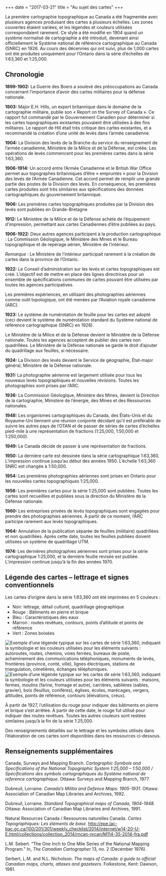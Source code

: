 +++
date = "2017-03-21"
title = "Au sujet des cartes"
+++

La première cartographie topographique au Canada a été fragmentée avec plusieurs agences produisant des cartes à plusieurs échelles. Les zones couvertes étaient variées, et les légendes et couleurs utilisées correspondaient rarement. Ce style a été modifié en 1904 quand un système normalisé de cartographie a été introduit, devenant ainsi officiellement le Système national de référence cartographique au Canada (SNRC) en 1926. Au cours des décennies qui ont suivi, plus de 1,000 cartes ont été produites uniquement pour l’Ontario dans la série d’échelles de 1:63,360 et 1:25,000.  


## Chronologie

**1899-1902:** La Guerre des Boers a soulevé des préoccupations au Canada concernant l’importance d’avoir des cartes militaires pour la défense nationale. 

**1903:** Major E.H. Hills, un expert britannique dans le domaine de la cartographie militaire, publie son « Report on the Survey of Canada ». Ce rapport fut commandé par le Gouvernement Canadien pour déterminer si les cartes topographiques existantes pouvaient être utilisées à des fins militaires. Le rapport de Hill était très critique des cartes existantes, et a recommandé la création d’une unité de levés dans l’armée canadienne.

**1904:** La Division des levés de la Branche du service du renseignement de l’armée canadienne, Ministère de la Milice et de la Défense, est créée. Les opérations de levés commencent pour les premières cartes dans la série 1:63,360.

**1906-1914:** Un accord entre l’Armée Canadienne et le British War Office permet aux topographes britanniques d’être « empruntés » pour la Division des levés de l’Armée Canadienne. Cet accord permet de remplir une grande partie des postes de la Division des levés. En conséquence, les premières cartes produites sont très similaires aux spécifications des données cartographiques du gouvernement britannique. 

**1906:** Les premières cartes topographiques produites par la Division des levés sont publiées en Grande-Bretagne

**1912:** Le Ministère de la Milice et de la Défense achète de l’équipement d’impression, permettant aux cartes Canadiennes d’être publiées au pays. 

**1906-1922:** Deux autres agences participent à la production cartographique : La Commission Géologique, le Ministère des Mines et le Bureau topographique et de repérage aérien, Ministère de l’intérieur. 

_Remarque_ : Le Ministère de l’intérieur participait rarement à la création de cartes dans la province de l’Ontario. 

**1922:** Le Conseil d’administration sur les levés et cartes topographiques est créé. L’objectif est de mettre en place des lignes directrices pour un ensemble de spécifications communes de cartes pouvant être utilisées par toutes les agences participatives. 

Les premières expériences, en utilisant des photographies aériennes comme outil topologique, ont été menées par l’Aviation royale canadienne (ARC).

**1923:** Le système de numérotation de feuille pour les cartes est adopté (ceci devient le système de numérotation standard du Système national de référence cartographique (SNRC) en 1926). 

Le Ministère de la Milice et de la Défense devient le Ministère de la Défense nationale. Toutes les agences acceptent de publier des cartes non quadrillées. Le Ministère de la Défense nationale se garde le droit d’ajouter du quadrillage aux feuilles, si nécessaire.

**1924:** La Division des levés devient le Service de géographie, État-major général, Ministère de la Défense nationale. 

**1931:** La photographie aérienne est largement utilisée pour tous les nouveaux levés topographiques et nouvelles révisions. Toutes les photographies sont prises par l’ARC. 

**1936:** La Commission Géologique, Ministère des Mines, devient la Direction de la cartographie, Ministère de l’énergie, des Mines et des Ressources nationales. 

**1948:** Les organismes cartographiques du Canada, des États-Unis et du Royaume-Uni tiennent une réunion conjointe décidant qu’il est préférable de suivre les autres pays de l’OTAN et de passer de séries de cartes d’échelles pied-mile à une représentation de fractions (1:25,000, 1:50,000 et 1:250,000).

**1949:** Le Canada décide de passer à une représentation de fractions. 

**1950:** La dernière carte est dessinée dans la série cartographique 1:63,360. L’impression continue jusqu’au début des années 1950. L’échelle 1:63,360 SNRC est changée à 1:50,000.

**1954:** Les premières photographies aériennes sont prises en Ontario pour les nouvelles cartes topographiques 1:25,000.

**1956:** Les premières cartes pour la série 1:25,000 sont publiées. Toutes les cartes sont recueillies et publiées sous la direction du Ministère de la Défense nationale. 

**1960:** Les entreprises privées de levés topographiques sont engagées pour prendre des photographies aériennes. À partir de ce moment, l’ARC participe rarement aux levés topographiques. 

**1964:** Annulation de la publication séparée de feuilles (militaire) quadrillées et non quadrillées. Après cette date, toutes les feuilles publiées doivent utilisées un système de quadrillage UTM. 

**1974:** Les dernières photographies aériennes sont prises pour la série cartographique 1:25,000, et la dernière feuille révisée est publiée. L’impression continue jusqu’à la fin des années 1970. 


## Légende des cartes – lettrage et signes conventionnels

Les cartes d’origine dans la série 1:63,360 ont été imprimées en 5 couleurs : 

* Noir: lettrage, détail culturel, quadrillage géographique
* Rouge : Bâtiments en pierre et brique 
* Bleu : Caractéristiques des eaux
* Marron : routes revêtues, contours, points d’altitude et points de référence 
* Vert : Zones boisées


<img class= "img-responsive" src="../../img/legend-63k-1.png" alt="Exemple d’une légende typique sur les cartes de série 1:63,360, indiquant la symbologie et les couleurs utilisées pour les éléments suivants : autoroutes, routes, chemins, voies ferrées, bureaux de poste, acheminement des communications téléphoniques, monuments de levés, frontières (province, conté, ville), lignes électriques, stations de triangulation, cimetières, échanges téléphoniques.">

<img class= "img-responsive" src="../../img/legend-63k-2.png" alt="Exemple d’une légende typique sur les cartes de série 1:63,360, indiquant la symbologie et les couleurs utilisées pour les éléments suivants : maisons, fermes, moulins (farine, fromage et autre), carrières, sablières (sables, gravier), bois (feuillus, conifères), églises, écoles, marécages, vergers, altitudes, points de référence, contours (élévations, creux).">

À partir de 1927, l’utilisation du rouge pour indiquer des bâtiments en pierre et brique s’est arrêtée. À partir de cette date, le rouge fut utilisé pour indiquer des routes revêtues. Toutes les autres couleurs sont restées similaires jusqu’à la fin de la série 1:25,000.

Des renseignements détaillés sur le lettrage et les symboles utilisés dans l’élaboration de ces cartes sont disponibles dans les ressources ci-dessous. 


## Renseignements supplémentaires

Canada, Surveys and Mapping Branch. *Cartographic Symbols and Specifications of the National Topographic System 1:25,000 – 1:50,000 / Spécifications des symbols cartographiques du Système national de reference cartographique*. Ottawa: Surveys and Mapping Branch, 1977.

Dubreuil, Lorraine. *Canada’s Militia and Defence Maps: 1905-1931*. Ottawa: Association of Canadian Map Libraries and Archives, 1992.

Dubreuil, Lorraine. *Standard Topographical maps of Canada, 1904-1948*. Ottawa: Association of Canadian Map Libraries and Archives, 1991.

Natural Resources Canada / Ressources naturelles Canada. *Cartes Topographiques: Les éléments de base*. http://epe.lac-bac.gc.ca/100/201/301/weekly_checklist/2014/internet/w14-20-U-E.html/collections/collection_2014/rncan-nrcan/M114-35-2014-fra.pdf

L.M. Sebert. “The One Inch to One Mile Series of the National Mapping Program.” In, *The Canadian Cartographer* 13, no. 2 (December 1976).

Serbert, L.M. and N.L. Nicholson. *The maps of Canada: a guide to official Canadian maps, charts, atlases and gazeteers*. Folkestone, Kent: Dawson, 1981.
